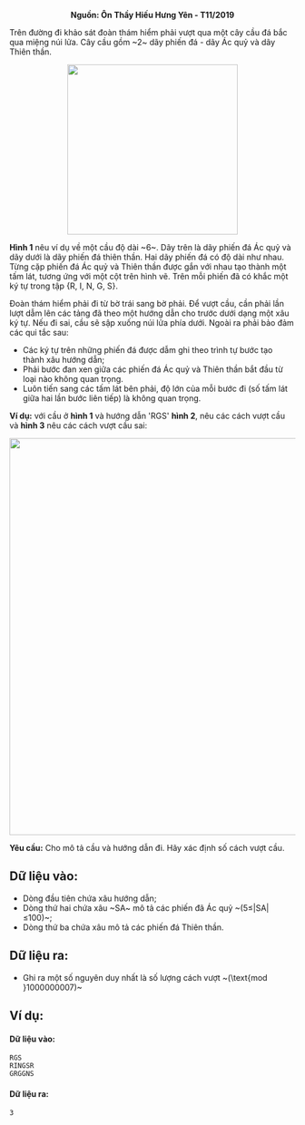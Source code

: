 **<center>Nguồn: Ôn Thầy Hiếu Hưng Yên - T11/2019</center>**

Trên đường đi khảo sát đoàn thám hiểm phải vượt qua một cây cầu đá bắc qua miệng núi lửa. Cây cầu gồm ~2~ dãy phiến đá - dãy Ác quỷ và dãy Thiên thần.
<center><img src="/images/problems/1195/bridge1.svg" width=300px ></center>

**Hình 1** nêu ví dụ về một cầu độ dài ~6~. Dãy trên là dãy phiến đá Ác quỷ và dãy dưới là dãy phiến đá thiên thần. Hai dãy phiến đá có độ dài như nhau. Từng cặp phiến đá Ác  quỷ và Thiên thần được gắn với nhau tạo thành một tấm lát, tương ứng với một cột trên hình vẽ. Trên mỗi phiến đã có khắc một ký tự trong tập {R, I, N, G, S}.

Đoàn thám hiểm phải đi từ bờ trái sang bờ phải. Để vượt cầu, cần phải lần lượt dẫm  lên các tảng đã theo một hướng dẫn cho trước dưới dạng một xâu ký tự. Nếu đi sai, cầu sẽ sập xuống núi lửa phía dưới. Ngoài ra phải bảo đảm các qui tắc sau:
- Các ký tự trên những phiến đá được dẫm ghi theo trình tự bước tạo thành xâu hướng dẫn;
- Phải bước đan xen giữa các phiến đá Ác quỷ và Thiên thần bắt đầu từ loại nào không quan trọng.
- Luôn tiến sang các tấm lát bên phải, độ lớn của mỗi bước đi (số tấm lát giữa hai lần bước liên tiếp) là không quan trọng.

**Ví dụ:** với cầu ở **hình 1** và hướng dẫn 'RGS' **hình 2**, nêu các cách vượt cầu và **hình 3** nêu các cách vượt cầu sai:
<center><img src="/images/problems/1195/bridge2.svg" width=700px ></center>

**Yêu cầu:** Cho mô tả cầu và hướng dẫn đi. Hãy xác định số cách vượt cầu.

## Dữ liệu vào:
- Dòng đầu tiên chứa xâu hướng dẫn;
- Dòng thứ hai chứa xâu ~SA~ mô tả các phiến đã Ác quỷ ~(5≤|SA|≤100)~;
- Dòng thứ ba chứa xâu mô tả các phiến đá Thiên thần.

## Dữ liệu ra:
- Ghi ra một số nguyên duy nhất là số lượng cách vượt ~(\text{mod }1000000007)~

## Ví dụ:
#### Dữ liệu vào:
```
RGS
RINGSR
GRGGNS
```

#### Dữ liệu ra:
```
3
```